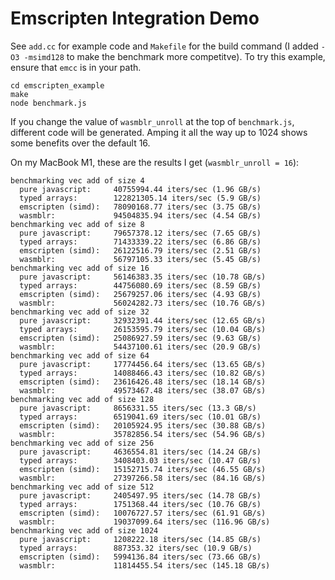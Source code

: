 # Emscripten Integration Demo

See `add.cc` for example code and `Makefile` for the build command (I added `-O3 -msimd128` to make the benchmark more competitve).
To try this example, ensure that `emcc` is in your path.

```
cd emscripten_example
make
node benchmark.js
```

If you change the value of `wasmblr_unroll` at the top of `benchmark.js`, different code will be generated.
Amping it all the way up to 1024 shows some benefits over the default 16.

On my MacBook M1, these are the results I get (`wasmblr_unroll = 16`):

```
benchmarking vec add of size 4
  pure javascript:     40755994.44 iters/sec (1.96 GB/s)
  typed arrays:        122821305.14 iters/sec (5.9 GB/s)
  emscripten (simd):   78090168.77 iters/sec (3.75 GB/s)
  wasmblr:             94504835.94 iters/sec (4.54 GB/s)
benchmarking vec add of size 8
  pure javascript:     79657378.12 iters/sec (7.65 GB/s)
  typed arrays:        71433339.22 iters/sec (6.86 GB/s)
  emscripten (simd):   26122516.79 iters/sec (2.51 GB/s)
  wasmblr:             56797105.33 iters/sec (5.45 GB/s)
benchmarking vec add of size 16
  pure javascript:     56146383.35 iters/sec (10.78 GB/s)
  typed arrays:        44756080.69 iters/sec (8.59 GB/s)
  emscripten (simd):   25679257.06 iters/sec (4.93 GB/s)
  wasmblr:             56024282.73 iters/sec (10.76 GB/s)
benchmarking vec add of size 32
  pure javascript:     32932391.44 iters/sec (12.65 GB/s)
  typed arrays:        26153595.79 iters/sec (10.04 GB/s)
  emscripten (simd):   25086927.59 iters/sec (9.63 GB/s)
  wasmblr:             54437100.61 iters/sec (20.9 GB/s)
benchmarking vec add of size 64
  pure javascript:     17774456.64 iters/sec (13.65 GB/s)
  typed arrays:        14088466.43 iters/sec (10.82 GB/s)
  emscripten (simd):   23616426.48 iters/sec (18.14 GB/s)
  wasmblr:             49573467.48 iters/sec (38.07 GB/s)
benchmarking vec add of size 128
  pure javascript:     8656331.55 iters/sec (13.3 GB/s)
  typed arrays:        6519041.69 iters/sec (10.01 GB/s)
  emscripten (simd):   20105924.95 iters/sec (30.88 GB/s)
  wasmblr:             35782856.54 iters/sec (54.96 GB/s)
benchmarking vec add of size 256
  pure javascript:     4636554.81 iters/sec (14.24 GB/s)
  typed arrays:        3408403.03 iters/sec (10.47 GB/s)
  emscripten (simd):   15152715.74 iters/sec (46.55 GB/s)
  wasmblr:             27397266.58 iters/sec (84.16 GB/s)
benchmarking vec add of size 512
  pure javascript:     2405497.95 iters/sec (14.78 GB/s)
  typed arrays:        1751368.44 iters/sec (10.76 GB/s)
  emscripten (simd):   10076727.57 iters/sec (61.91 GB/s)
  wasmblr:             19037099.64 iters/sec (116.96 GB/s)
benchmarking vec add of size 1024
  pure javascript:     1208222.18 iters/sec (14.85 GB/s)
  typed arrays:        887353.32 iters/sec (10.9 GB/s)
  emscripten (simd):   5994136.84 iters/sec (73.66 GB/s)
  wasmblr:             11814455.54 iters/sec (145.18 GB/s)
```
